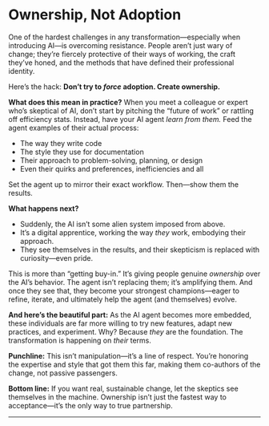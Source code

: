 # Ownership, Not Adoption

One of the hardest challenges in any transformation—especially when introducing AI—is overcoming resistance. People aren’t just wary of change; they’re fiercely protective of their ways of working, the craft they’ve honed, and the methods that have defined their professional identity.

Here’s the hack: **Don’t try to *force* adoption. Create ownership.**

**What does this mean in practice?**
When you meet a colleague or expert who’s skeptical of AI, don’t start by pitching the “future of work” or rattling off efficiency stats. Instead, have your AI agent *learn from them.* Feed the agent examples of their actual process:

* The way they write code
* The style they use for documentation
* Their approach to problem-solving, planning, or design
* Even their quirks and preferences, inefficiencies and all

Set the agent up to mirror their exact workflow. Then—show them the results.

**What happens next?**

* Suddenly, the AI isn’t some alien system imposed from above.
* It’s a digital apprentice, working the way *they* work, embodying their approach.
* They see themselves in the results, and their skepticism is replaced with curiosity—even pride.

This is more than “getting buy-in.” It’s giving people genuine *ownership* over the AI’s behavior. The agent isn’t replacing them; it’s amplifying them. And once they see that, they become your strongest champions—eager to refine, iterate, and ultimately help the agent (and themselves) evolve.

**And here’s the beautiful part:**
As the AI agent becomes more embedded, these individuals are far more willing to try new features, adapt new practices, and experiment. Why? Because *they* are the foundation. The transformation is happening on *their* terms.

**Punchline:**
This isn’t manipulation—it’s a line of respect. You’re honoring the expertise and style that got them this far, making them co-authors of the change, not passive passengers.

**Bottom line:**
If you want real, sustainable change, let the skeptics see themselves in the machine. Ownership isn’t just the fastest way to acceptance—it’s the only way to true partnership.

---
